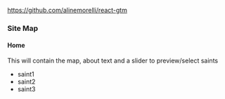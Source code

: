https://github.com/alinemorelli/react-gtm

<!-- Google Tag Manager -->
<script>(function(w,d,s,l,i){w[l]=w[l]||[];w[l].push({'gtm.start':
new Date().getTime(),event:'gtm.js'});var f=d.getElementsByTagName(s)[0],
j=d.createElement(s),dl=l!='dataLayer'?'&l='+l:'';j.async=true;j.src=
'https://www.googletagmanager.com/gtm.js?id='+i+dl;f.parentNode.insertBefore(j,f);
})(window,document,'script','dataLayer','GTM-WHLZ2MD');</script>
<!-- End Google Tag Manager -->

<!-- Google Tag Manager (noscript) -->
<noscript><iframe src="https://www.googletagmanager.com/ns.html?id=GTM-WHLZ2MD"
height="0" width="0" style="display:none;visibility:hidden"></iframe></noscript>
<!-- End Google Tag Manager (noscript) -->



### Site Map

#### Home
This will contain the map, about text and a slider to preview/select saints
  - saint1
  - saint2
  - saint3
